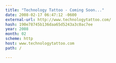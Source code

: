 ```yaml
---
title: "Technology Tattoo - Coming Soon..."
date: 2008-02-17 06:47:12 -0600
external-url: http://www.technologytattoo.com/
hash: 190e78745b136daa65d5243a3c0ac7ee
year: 2008
month: 02
scheme: http
host: www.technologytattoo.com
path: /

---
```



